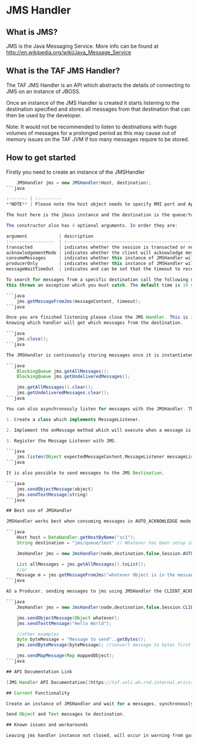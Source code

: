 <head>
   <title>JMS Handler</title>
</head>

# JMS Handler

## What is JMS?

JMS is the Java Messaging Service. More info can be found at http://en.wikipedia.org/wiki/Java_Message_Service

## What is the TAF JMS Handler?

The TAF JMS Handler is an API which abstracts the details of connecting to JMS on an instance of JBOSS.

Once an instance of the JMS Handler is created it starts listening to the destination specified and stores all messages from that destination
that can then be used by the developer.

Note: It would not be recommended to listen to destinations with huge volumes of messages for a prolonged period as this may cause out of memory
issues on the TAF JVM if too many messages require to be stored.

## How to get started

Firstly you need to create an instance of the JMSHandler

```java
    JMSHandler jms = new JMSHandler(Host, destination);
```java

:------- | :---------
**NOTE** | Please note the host object needs to specify RMI port and Application Realm user

The host here is the jboss instance and the destination is the queue/topic which you want to read messages from.

The constructor also has 4 optional arguments. In order they are:

argument            | description                                                                                                                           | default
:-----------------  | :----------------------------------------------------------------------------------------------------------------------               | :-------------------------------
transacted          | indicates whether the session is transacted or not.                                                                                    | false
acknowledgementMode | indicates whether the client will acknowledge messages it receives                                                                    | Client Acknowledge
consumeMessages     | indicates whether this instance of JMSHandler will take the messages it receives off the queue.                                       | false
producerOnly        | indicates whether this instance of JMSHandler will not read messages from the destination but can send messages to the destination.   | false
messageWaitTimeOut  | indicates and can be set that the timeout to receive messages from jms is a set period of time                                        | 1000

To search for messages from a specific destination call the following method passing 2 arguments. First the message content to look for and secondly the time to wait before timing out,
this throws an exception which you must catch. The default time is 10 seconds.

```java
    jms.getMessageFromJms(messageContent, timeout);
```java

Once you are finished listening please close the JMS Handler. This is imperative as if you create a new instance of JMS Handler on the same destination you will have no way of
knowing which handler will get which messages from the destination.

```java
    jms.close();
```java

The JMSHandler is continuously storing messages once it is instantiated. If the list gets too big you can clear it yourself.

```java
    BlockingQueue jms.getAllMessages();
    BlockingQueue jms.getUndeliveredMessages();

    jms.getAllMessages().clear();
    jms.getUndeliveredMessages.clear();
```java

You can also asynchronously listen for messages with the JMSHandler. There are a number of steps involved.

1. Create a class which implements MessageListener.

2. Implement the onMessage method which will execute when a message is found.

3. Register the Message Listener with JMS.

```java
    jms.listen(Object expectedMessageContent,MessageListener messageListenerImplementation)
```java

It is also possible to send messages to the JMS Destination.

```java
    jms.sendObjectMessage(object)
    jms.sendTextMessage(string)
```java

## Best use of JMSHandler

JMSHandler works best when consuming messages in AUTO_ACKNOWLEDGE mode.

```java
    Host host = DataHandler.getHostByName("sc1");
    String destination = "jms/queue/test" // Whatever has been setup in your JBOSS instance

    JmsHandler jms = new JmsHandler(node,destination,false,Session.AUTO_ACKNOWLEDGE,true,false);

    List allMessages = jms.getAllMessages().toList();
    //or
    Message m = jms.getMessageFromJms("whatever Object is in the message");
```java

AS a Producer, sending messages to jms using JMSHandler the CLIENT_ACKNOWLEDGE mode is best to use.

```java
    JmsHandler jms = new JmsHandler(node,destination,false,Session.CLIENT_ACKNOWLEDGE,false,true)

    jms.sendObjectMessage(Object whatever);
    jms.sendTexttMessage("Hello World");

    //other examples
    Byte byteMessage = "Message to send"..getBytes();
    jms.sendByteMessage(byteMessage); //convert message to bytes first

    jms.sendMapMessage(Map mappedObject);
```java

## API Documentation Link

[JMS Handler API Documentation](https://taf.seli.wh.rnd.internal.ericsson.com/apidocs/Latest/com/ericsson/cifwk/taf/handlers/jms/JmsHandler.html)

## Current Functionality

Create an instance of JMSHandler and wait for a messages, synchronously and asynchronously. Supported message types are TextMessage and ObjectMessage

Send Object and Text messages to destination.

## Known issues and workarounds

Leaving jms handler instance not closed, will occur in warning from garbage collector closing the connection.



